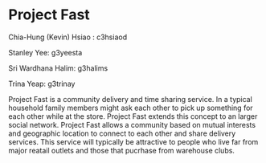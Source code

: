 # Project Fast

Chia-Hung (Kevin) Hsiao : c3hsiaod


Stanley Yee: g3yeesta


Sri Wardhana Halim: g3halims


Trina Yeap: g3trinay


Project Fast is a community delivery and time sharing service. In a typical household family members might ask each other to pick up something for each other while at the store. Project Fast extends this concept to an larger social network. Project Fast allows a community based on mutual interests and geographic location to connect to each other and share delivery services. This service will typically be attractive to people who live far from major reatail outlets and those that pucrhase from warehouse clubs.
